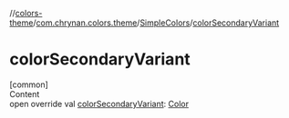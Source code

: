 //[colors-theme](../../../index.md)/[com.chrynan.colors.theme](../index.md)/[SimpleColors](index.md)/[colorSecondaryVariant](color-secondary-variant.md)



# colorSecondaryVariant  
[common]  
Content  
open override val [colorSecondaryVariant](color-secondary-variant.md): [Color](../../../../colors-core/colors-core/com.chrynan.colors/-color/index.md)  



